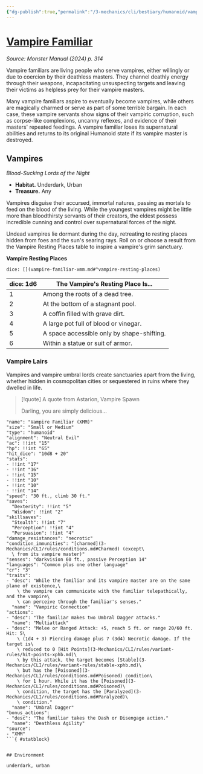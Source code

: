 ```yaml
---
{"dg-publish":true,"permalink":"/3-mechanics/cli/bestiary/humanoid/vampire-familiar-xmm/","tags":["ttrpg-cli/compendium/src/5e/xmm","ttrpg-cli/monster/cr/3","ttrpg-cli/monster/environment/underdark","ttrpg-cli/monster/environment/urban","ttrpg-cli/monster/size/small-or-medium","ttrpg-cli/monster/type/humanoid"],"created":"2025-02-22T12:02:28.324-05:00","updated":"2025-02-26T17:46:11.777-05:00"}
---
```


# [Vampire Familiar](3-Mechanics/CLI/bestiary/humanoid/vampire-familiar-xmm.md)
*Source: Monster Manual (2024) p. 314*  

Vampire familiars are living people who serve vampires, either willingly or due to coercion by their deathless masters. They channel deathly energy through their weapons, incapacitating unsuspecting targets and leaving their victims as helpless prey for their vampire masters.

Many vampire familiars aspire to eventually become vampires, while others are magically charmed or serve as part of some terrible bargain. In each case, these vampire servants show signs of their vampiric corruption, such as corpse-like complexions, uncanny reflexes, and evidence of their masters' repeated feedings. A vampire familiar loses its supernatural abilities and returns to its original Humanoid state if its vampire master is destroyed.

## Vampires

*Blood-Sucking Lords of the Night*

- **Habitat.** Underdark, Urban  
- **Treasure.** Any  

Vampires disguise their accursed, immortal natures, passing as mortals to feed on the blood of the living. While the youngest vampires might be little more than bloodthirsty servants of their creators, the eldest possess incredible cunning and control over supernatural forces of the night.

Undead vampires lie dormant during the day, retreating to resting places hidden from foes and the sun's searing rays. Roll on or choose a result from the Vampire Resting Places table to inspire a vampire's grim sanctuary.

**Vampire Resting Places**

`dice: [](vampire-familiar-xmm.md#^vampire-resting-places)`

| dice: 1d6 | The Vampire's Resting Place Is... |
|-----------|-----------------------------------|
| 1 | Among the roots of a dead tree. |
| 2 | At the bottom of a stagnant pool. |
| 3 | A coffin filled with grave dirt. |
| 4 | A large pot full of blood or vinegar. |
| 5 | A space accessible only by shape-shifting. |
| 6 | Within a statue or suit of armor. |{ #vampire-resting-places}


### Vampire Lairs

Vampires and vampire umbral lords create sanctuaries apart from the living, whether hidden in cosmopolitan cities or sequestered in ruins where they dwelled in life.

> [!quote] A quote from Astarion, Vampire Spawn  
> 
> Darling, you are simply delicious...


```statblock
"name": "Vampire Familiar (XMM)"
"size": "Small or Medium"
"type": "humanoid"
"alignment": "Neutral Evil"
"ac": !!int "15"
"hp": !!int "65"
"hit_dice": "10d8 + 20"
"stats":
- !!int "17"
- !!int "16"
- !!int "15"
- !!int "10"
- !!int "10"
- !!int "14"
"speed": "30 ft., climb 30 ft."
"saves":
  "Dexterity": !!int "5"
  "Wisdom": !!int "2"
"skillsaves":
  "Stealth": !!int "7"
  "Perception": !!int "4"
  "Persuasion": !!int "4"
"damage_resistances": "necrotic"
"condition_immunities": "[charmed](3-Mechanics/CLI/rules/conditions.md#Charmed) (except\
  \ from its vampire master)"
"senses": "darkvision 60 ft., passive Perception 14"
"languages": "Common plus one other language"
"cr": "3"
"traits":
- "desc": "While the familiar and its vampire master are on the same plane of existence,\
    \ the vampire can communicate with the familiar telepathically, and the vampire\
    \ can perceive through the familiar's senses."
  "name": "Vampiric Connection"
"actions":
- "desc": "The familiar makes two Umbral Dagger attacks."
  "name": "Multiattack"
- "desc": "Melee or Ranged Attack: +5, reach 5 ft. or range 20/60 ft. Hit: 5\
    \ (1d4 + 3) Piercing damage plus 7 (3d4) Necrotic damage. If the target is\
    \ reduced to 0 [Hit Points](3-Mechanics/CLI/rules/variant-rules/hit-points-xphb.md)\
    \ by this attack, the target becomes [Stable](3-Mechanics/CLI/rules/variant-rules/stable-xphb.md)\
    \ but has the [Poisoned](3-Mechanics/CLI/rules/conditions.md#Poisoned) condition\
    \ for 1 hour. While it has the [Poisoned](3-Mechanics/CLI/rules/conditions.md#Poisoned)\
    \ condition, the target has the [Paralyzed](3-Mechanics/CLI/rules/conditions.md#Paralyzed)\
    \ condition."
  "name": "Umbral Dagger"
"bonus_actions":
- "desc": "The familiar takes the Dash or Disengage action."
  "name": "Deathless Agility"
"source":
- "XMM"
```{ #statblock}


## Environment

underdark, urban